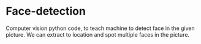 # Face-detection
Computer vision python code, to teach machine to detect face in the given picture. We can extract to location and spot multiple faces in the picture.
